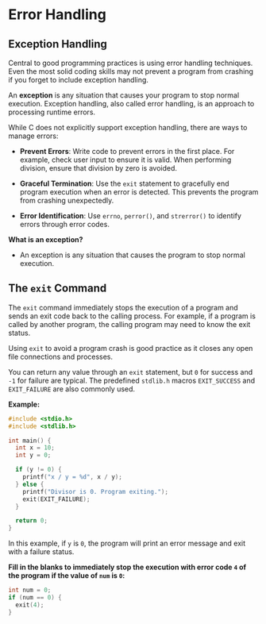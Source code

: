 # Error Handling

## Exception Handling

Central to good programming practices is using error handling techniques. Even the most solid coding skills may not prevent a program from crashing if you forget to include exception handling.

An **exception** is any situation that causes your program to stop normal execution. Exception handling, also called error handling, is an approach to processing runtime errors.

While C does not explicitly support exception handling, there are ways to manage errors:

- **Prevent Errors**: Write code to prevent errors in the first place. For example, check user input to ensure it is valid. When performing division, ensure that division by zero is avoided.

- **Graceful Termination**: Use the `exit` statement to gracefully end program execution when an error is detected. This prevents the program from crashing unexpectedly.

- **Error Identification**: Use `errno`, `perror()`, and `strerror()` to identify errors through error codes.

**What is an exception?**

- An exception is any situation that causes the program to stop normal execution.

## The `exit` Command

The `exit` command immediately stops the execution of a program and sends an exit code back to the calling process. For example, if a program is called by another program, the calling program may need to know the exit status.

Using `exit` to avoid a program crash is good practice as it closes any open file connections and processes.

You can return any value through an `exit` statement, but `0` for success and `-1` for failure are typical. The predefined `stdlib.h` macros `EXIT_SUCCESS` and `EXIT_FAILURE` are also commonly used.

**Example:**

```c
#include <stdio.h>
#include <stdlib.h>

int main() {
  int x = 10;
  int y = 0;

  if (y != 0) {
    printf("x / y = %d", x / y);
  } else {
    printf("Divisor is 0. Program exiting.");
    exit(EXIT_FAILURE);
  }

  return 0;
}
```

In this example, if `y` is `0`, the program will print an error message and exit with a failure status.

**Fill in the blanks to immediately stop the execution with error code `4` of the program if the value of `num` is `0`:**

```c
int num = 0;
if (num == 0) {
  exit(4);
}
```
